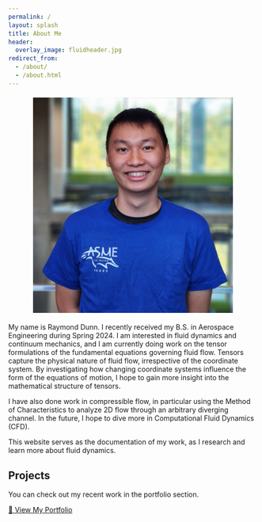 ```yaml
---
permalink: /
layout: splash
title: About Me 
header:
  overlay_image: fluidheader.jpg
redirect_from: 
  - /about/
  - /about.html
---
```


<img src="/images/profile.jpg" alt="My Profile" 
     style="width:80%; max-width:800px; display:block; margin:20px auto;">

My name is Raymond Dunn. I recently received my B.S. in Aerospace Engineering during Spring 2024. I am interested in fluid dynamics and continuum mechanics, and I am currently doing work on the tensor formulations of the fundamental equations governing fluid flow. Tensors capture the physical nature of fluid flow, irrespective of the coordinate system. By investigating how changing coordinate systems influence the form of the equations of motion, I hope to gain more insight into the mathematical structure of tensors.

I have also done work in compressible flow, in particular using the Method of Characteristics to analyze 2D flow through an arbitrary diverging channel. In the future, I hope to dive more in Computational Fluid Dynamics (CFD).

This website serves as the documentation of my work, as I research and learn more about fluid dynamics. 

## Projects

You can check out my recent work in the portfolio section.

<a href="/portfolio/" class="button-gradient">
  📂 View My Portfolio
</a>

